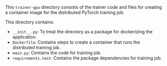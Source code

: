 This `trainer-gpu` directory consists of the trainer code and files for creating a container image for the distributed PyTorch training job. 

This directory contains:

- `__init__.py`: To treat the directory as a package for dockerizing the application. 
- `Dockerfile`: Contains steps to create a container that runs the distributed training job.
- `main.py`: Contains the code for training job.
- `requirements.text`: Contains the package dependencies for training job.
